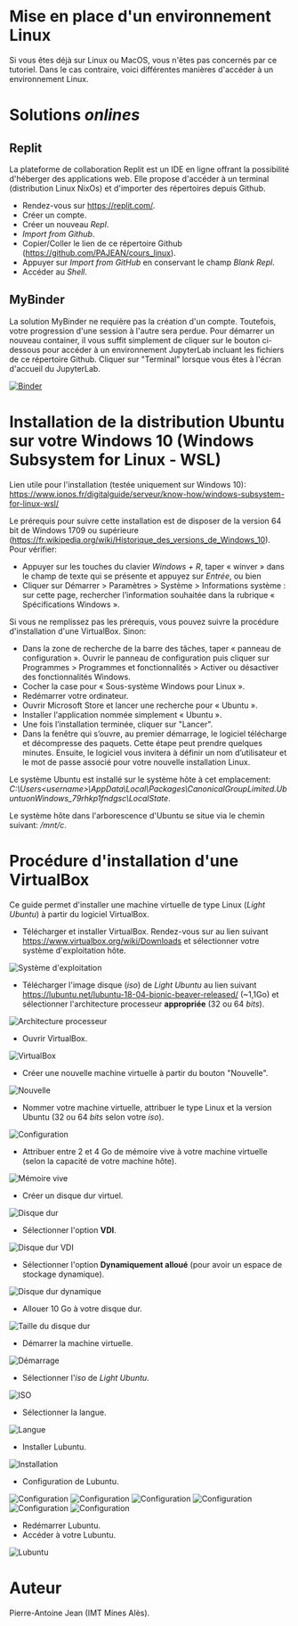 # Mise en place d'un environnement Linux

Si vous êtes déjà sur Linux ou MacOS, vous n'êtes pas concernés par ce tutoriel. Dans le cas contraire, voici différentes manières d'accéder à un environnement Linux.

# Solutions *onlines*

## Replit

La plateforme de collaboration Replit est un IDE en ligne offrant la possibilité d'héberger des applications web. Elle propose d'accéder à un terminal (distribution Linux NixOs) et d'importer des répertoires depuis Github.

* Rendez-vous sur https://replit.com/.
* Créer un compte.
* Créer un nouveau *Repl*.
* *Import from Github*.
* Copier/Coller le lien de ce répertoire Github (https://github.com/PAJEAN/cours_linux).
* Appuyer sur *Import from GitHub* en conservant le champ *Blank Repl*.
* Accéder au *Shell*.

## MyBinder

La solution MyBinder ne requière pas la création d'un compte. Toutefois, votre progression d'une session à l'autre sera perdue. Pour démarrer un nouveau container, il vous suffit simplement de cliquer sur le bouton ci-dessous pour accéder à un environnement JupyterLab incluant les fichiers de ce répertoire Github. Cliquer sur "Terminal" lorsque vous êtes à l'écran d'accueil du JupyterLab.

[![Binder](https://mybinder.org/badge_logo.svg)](https://mybinder.org/v2/gh/PAJEAN/cours_linux/HEAD)


# Installation de la distribution Ubuntu sur votre Windows 10 (Windows Subsystem for Linux - WSL)

Lien utile pour l'installation (testée uniquement sur Windows 10): https://www.ionos.fr/digitalguide/serveur/know-how/windows-subsystem-for-linux-wsl/

Le prérequis pour suivre cette installation est de disposer de la version 64 bit de Windows 1709 ou supérieure (https://fr.wikipedia.org/wiki/Historique_des_versions_de_Windows_10). Pour vérifier:
* Appuyer sur les touches du clavier *Windows + R*, taper « winver » dans le champ de texte qui se présente et appuyez sur *Entrée*, ou bien
* Cliquer sur Démarrer > Paramètres > Système > Informations système : sur cette page, rechercher l’information souhaitée dans la rubrique « Spécifications Windows ».

Si vous ne remplissez pas les prérequis, vous pouvez suivre la procédure d'installation d'une VirtualBox. Sinon:

* Dans la zone de recherche de la barre des tâches, taper « panneau de configuration ». Ouvrir le panneau de configuration puis cliquer sur Programmes > Programmes et fonctionnalités > Activer ou désactiver des fonctionnalités Windows.
* Cocher la case pour « Sous-système Windows pour Linux ».
* Redémarrer votre ordinateur.
* Ouvrir Microsoft Store et lancer une recherche pour « Ubuntu ».
* Installer l'application nommée simplement « Ubuntu ».
* Une fois l’installation terminée, cliquer sur "Lancer".
* Dans la fenêtre qui s’ouvre, au premier démarrage, le logiciel télécharge et décompresse des paquets. Cette étape peut prendre quelques minutes. Ensuite, le logiciel vous invitera à définir un nom d’utilisateur et le mot de passe associé pour votre nouvelle installation Linux.

Le système Ubuntu est installé sur le système hôte à cet emplacement: *C:\Users\<username>\AppData\Local\Packages\CanonicalGroupLimited.UbuntuonWindows_79rhkp1fndgsc\LocalState*.

Le système hôte dans l'arborescence d'Ubuntu se situe via le chemin suivant: */mnt/c*.

# Procédure d'installation d'une VirtualBox

Ce guide permet d'installer une machine virtuelle de type Linux (*Light Ubuntu*) à partir du logiciel VirtualBox.

* Télécharger et installer VirtualBox. Rendez-vous sur au lien suivant https://www.virtualbox.org/wiki/Downloads et sélectionner votre système d'exploitation hôte.

![Système d'exploitation](images/virtualbox-os.png "Sélectionner votre système d'exploitation.")

* Télécharger l'image disque (*iso*) de *Light Ubuntu* au lien suivant https://lubuntu.net/lubuntu-18-04-bionic-beaver-released/ (~1,1Go) et sélectionner l'architecture processeur **appropriée** (32 ou 64 *bits*).

![Architecture processeur](images/lubuntu-processeur.png "Sélectionner l'architecture processeur appropriée.")

* Ouvrir VirtualBox.

![VirtualBox](images/virtualbox-ecran.png "Écran principal de VirtualBox sous Ubuntu.")

* Créer une nouvelle machine virtuelle à partir du bouton "Nouvelle".

![Nouvelle](images/nouvelle.png "Nouvelle machine virtuelle.")

* Nommer votre machine virtuelle, attribuer le type Linux et la version Ubuntu (32 ou 64 *bits* selon votre *iso*).

![Configuration](images/virtualbox-config.png "Configuration de la machine virtuelle.")

* Attribuer entre 2 et 4 Go de mémoire vive à votre machine virtuelle (selon la capacité de votre machine hôte).

![Mémoire vive](images/virtualbox-memoire-vive.png "Configuration de la mémoire vive.")

* Créer un disque dur virtuel.

![Disque dur](images/virtualbox-memoire-vive.png "Configuration du disque dur.")

* Sélectionner l'option **VDI**.

![Disque dur VDI](images/virtualbox-vdi.png "Disque dur VDI.")

* Sélectionner l'option **Dynamiquement alloué** (pour avoir un espace de stockage dynamique).

![Disque dur dynamique](images/virtualbox-dynamique.png "Disque dur dynamiquement alloué.")

* Allouer 10 Go à votre disque dur.

![Taille du disque dur](images/virtualbox-taille.png "Taille du disque dur.")

* Démarrer la machine virtuelle.

![Démarrage](images/demarrage.png "Démarrage de la machine virtuelle.")

* Sélectionner l'*iso* de *Light Ubuntu*.

![ISO](images/selection-iso.png "Sélectionner l'iso.")

* Sélectionner la langue.

![Langue](images/selection-langue1.png "Sélectionner la langue.")

* Installer Lubuntu.

![Installation](images/installation-lubuntu.png "Installation.")

* Configuration de Lubuntu.

![Configuration](images/lubuntu-config1.png "Configuration de Lubuntu.")
![Configuration](images/lubuntu-config2.png "Configuration de Lubuntu.")
![Configuration](images/lubuntu-config3.png "Configuration de Lubuntu.")
![Configuration](images/lubuntu-config4.png "Configuration de Lubuntu.")
![Configuration](images/lubuntu-config5.png "Configuration de Lubuntu.")
![Configuration](images/lubuntu-config6.png "Configuration de Lubuntu.")

* Redémarrer Lubuntu.
* Accéder à votre Lubuntu.

![Lubuntu](images/lubuntu-ecran.png "Écran principal de Lubuntu.")




# Auteur

Pierre-Antoine Jean (IMT Mines Alès).